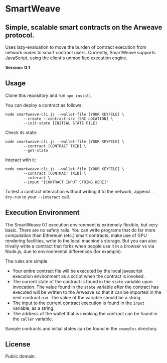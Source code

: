 # SmartWeave
## Simple, scalable smart contracts on the Arweave protocol.

Uses lazy-evaluation to move the burden of contract execution from network nodes 
to smart contract users. Currently, SmartWeave supports JavaScript, using the 
client's unmodified execution engine.

**Version: 0.1**

## Usage

Clone this repository and run `npm install`.

You can deploy a contract as follows:

```
node smartweave-cli.js --wallet-file [YOUR KEYFILE] \
        --create --contract-src [SRC LOCATION] \
        --init-state [INITIAL STATE FILE]
```

Check its state:

```
node smartweave-cli.js --wallet-file [YOUR KEYFILE] \
        --contract [CONTRACT TXID] \
        --get-state
```

Interact with it:

```
node smartweave-cli.js --wallet-file [YOUR KEYFILE] \
        --contract [CONTRACT TXID] \
        --interact \
        --input "[CONTRACT INPUT STRING HERE]"
```

To test a contract interaction without writing it to the network, append 
`--dry-run` to your `--interact` call.

## Execution Environment

The SmartWeave 0.1 execution environment is extremely flexible, but 
very basic. There are no safety rails. You can write programs that do far more 
computation than Ethereum (etc.) smart contracts, make use of GPU rendering 
facilities, write to the local machine's storage. But you can also trivally 
write a contract that forks when people use it in a browser vs via Node.js, due 
to environmental differences (for example).

The rules are simple:

- Your entire contract file will be executed by the local javascript execution 
environment as a script when the contract is invoked.
- The current state of the contract is found in the `state` variable upon 
invocation. The value found in the `state` variable after the contract has 
executed will be written to the Arweave so that it can be imported in the next 
contract run. The value of the variable should be a string.
- The input to the current contract execution is found in the `input` variable, 
as a string.
- The address of the wallet that is invoking the contract can be found in the 
`caller` variable.

Sample contracts and initial states can be found in the `examples` directory.

## License

Public domain.
